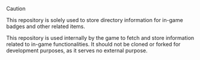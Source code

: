 > [!CAUTION]
> This repository is solely used to store directory information for in-game badges and other related items.
> <div>

This repository is used internally by the game to fetch and store information related to in-game functionalities. It should not be cloned or forked for development purposes, as it serves no external purpose.
